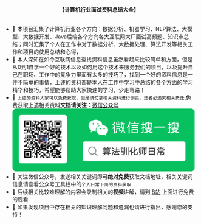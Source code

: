 **<center>【计算机行业面试资料总结大全】</center>**
&nbsp;
- 🎇 本项目汇集了计算机行业各个方向：数据分析、机器学习、NLP算法、大模型、大数据开发、Java后端各个方向各大互联网大厂面试高频题、知识点总结；同时汇集了个人在工作中对于数据分析、大数据处理、算法开发等相关工作和项目的使用总结和心得，
- 🎇 本人深知在如今互联网信息查找资料信息虽然看起来比较简单和方面，但是从0到1自学一个好的技术以及如何用这个技术来服务我们的项目，以及提升自己在职场、工作中的竞争力里面有太多的技巧了，找到一个好的资料信息是一件不简单的事情，上述的资料都是本人在工作中学习中总结的各个方面的学习精华和技巧，希望能够帮助大家快速的学习，少走弯路！
- 🎇 `上述的资料大家可以免费获取，但是请勿拿相关资料进行倒卖，违者必追究相关责任`,免费获取上述相关资料**文档请关注：**[微信公众号](https://mp.weixin.qq.com/s?__biz=MzUxNjkxMzk5Ng==&mid=2247484593&idx=1&sn=44c094dfdb48a9c58f336b595b373ba2&chksm=f9a16a92ced6e3847a6157719e492c52b7e6a22c5b8d79c5d80d6a142a8d8de3a23287db2aec&token=156173780&lang=zh_CN#rd)
![1733204762343](image/README/1733204762343.png)
- 🎇 关注微信公众号，发送相关关键词即可**绝对免费**获取文档地址，相关关键词信息请查看公众号工具栏中的`个人日常下面的资料获取`
- 🎇 后续相关比较难理解的内容会录制相关的**视频**讲解，请到 [B站](https://space.bilibili.com/3546677094910426) 上面进行免费的观看
- 🎇 如果发现项目中存在相关的知识理解问题和遗漏也请进行指出，感谢您的支持！